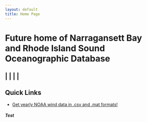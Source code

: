 ```yaml
---
layout: default
title: Home Page
---
```



# Future home of Narragansett Bay and Rhode Island Sound Oceanographic Database
|
|
|
|
---------------------------------
## Quick Links
* [Get yearly NOAA wind data in .csv and .mat formats!][wind]


[wind]: wind.html

##### Test
